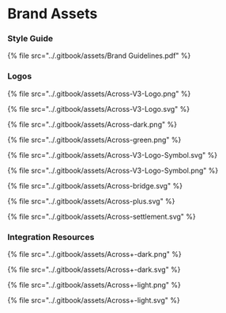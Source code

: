 # Brand Assets

### Style Guide

{% file src="../.gitbook/assets/Brand Guidelines.pdf" %}

### Logos

{% file src="../.gitbook/assets/Across-V3-Logo.png" %}

{% file src="../.gitbook/assets/Across-V3-Logo.svg" %}

{% file src="../.gitbook/assets/Across-dark.png" %}

{% file src="../.gitbook/assets/Across-green.png" %}

{% file src="../.gitbook/assets/Across-V3-Logo-Symbol.svg" %}

{% file src="../.gitbook/assets/Across-V3-Logo-Symbol.png" %}

{% file src="../.gitbook/assets/Across-bridge.svg" %}

{% file src="../.gitbook/assets/Across-plus.svg" %}

{% file src="../.gitbook/assets/Across-settlement.svg" %}

### Integration Resources

{% file src="../.gitbook/assets/Across+-dark.png" %}

{% file src="../.gitbook/assets/Across+-dark.svg" %}

{% file src="../.gitbook/assets/Across+-light.png" %}

{% file src="../.gitbook/assets/Across+-light.svg" %}
